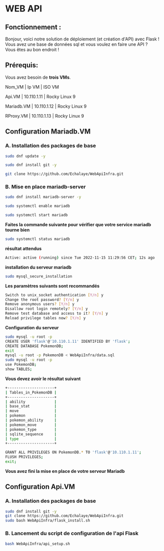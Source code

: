 # WEB API

## Fonctionnement :

Bonjour, voici notre solution de déploiement (et création d'API) avec Flask !  
Vous avez une base de données sql et vous voulez en faire une API ?  
Vous êtes au bon endroit !  

## Prérequis:

Vous avez besoin de **trois VMs**.

Nom_VM     | Ip VM       | ISO VM

Api.VM     | 10.110.1.11 | Rocky Linux 9

Mariadb.VM | 10.110.1.12 | Rocky Linux 9

RProxy.VM  | 10.110.1.13 | Rocky Linux 9



## Configuration Mariadb.VM

### A. Installation des packages de base

```bash
sudo dnf update -y

sudo dnf install git -y

git clone https://github.com/Echalaye/WebApiInfra.git
```

### B. Mise en place mariadb-server

```bash
sudo dnf install mariadb-server -y

sudo systemctl enable mariadb

sudo systemctl start mariadb
```

**Faites la commande suivante pour vérifier que votre service mariadb tourne bien**

```bash
sudo systemctl status mariadb
```
**résultat attendus**
```bash
Active: active (running) since Tue 2022-11-15 11:29:56 CET; 12s ago
```

**installation du serveur mariadb**

```bash
sudo mysql_secure_installation
```
**Les paramètres suivants sont recommandés**
```bash
Switch to unix_socket authentication [Y/n] y
Change the root password? [Y/n] y
Remove anonymous users? [Y/n] y
Disallow root login remotely? [Y/n] y
Remove test database and access to it? [Y/n] y
Reload privilege tables now? [Y/n] y
```

**Configuration du serveur**

```bash
sudo mysql -u root -p  
CREATE USER 'flask'@'10.110.1.11' IDENTIFIED BY 'flask';  
CREATE DATABASE PokemonDB;
exit
mysql -u root -p PokemonDB < WebApiInfra/data.sql 
sudo mysql -u root -p  
use PokemonDB;
show TABLES;
```
**Vous devez avoir le résultat suivant**  
```bash
+---------------------+
| Tables_in_PokemonDB |
+---------------------+
| ability             |
| base_stat           |
| move                |
| pokemon             |
| pokemon_ability     |
| pokemon_move        |
| pokemon_type        |
| sqlite_sequence     |
| type                |
+---------------------+
```
```bash
GRANT ALL PRIVILEGES ON PokemonDB.* TO 'flask'@'10.110.1.11';
FLUSH PRIVILEGES;
exit;
```

**Vous avez fini la mise en place de votre serveur Mariadb**

## Configuration Api.VM

### A. Installation des packages de base

```bash
sudo dnf install git -y  
git clone https://github.com/Echalaye/WebApiInfra.git 
sudo bash WebApiInfra/flask_install.sh
```

### B. Lancement du script de configuration de l'api Flask

```bash
bash WebApiInfra/api_setup.sh
```

## 